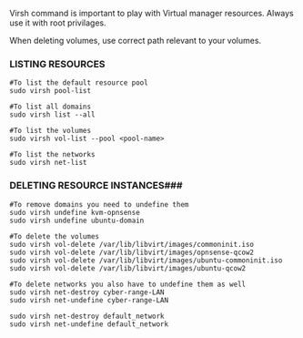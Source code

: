 Virsh command is important to play with Virtual manager resources. Always use it with root privilages.

When deleting volumes, use correct path relevant to your volumes.

### LISTING RESOURCES ####

```
#To list the default resource pool
sudo virsh pool-list

#To list all domains
sudo virsh list --all

#To list the volumes
sudo virsh vol-list --pool <pool-name>

#To list the networks
sudo virsh net-list
```
### DELETING RESOURCE INSTANCES###

```
#To remove domains you need to undefine them
sudo virsh undefine kvm-opnsense
sudo virsh undefine ubuntu-domain

#To delete the volumes
sudo virsh vol-delete /var/lib/libvirt/images/commoninit.iso
sudo virsh vol-delete /var/lib/libvirt/images/opnsense-qcow2
sudo virsh vol-delete /var/lib/libvirt/images/ubuntu-commoninit.iso
sudo virsh vol-delete /var/lib/libvirt/images/ubuntu-qcow2

#To delete networks you also have to undefine them as well
sudo virsh net-destroy cyber-range-LAN
sudo virsh net-undefine cyber-range-LAN

sudo virsh net-destroy default_network
sudo virsh net-undefine default_network
```
